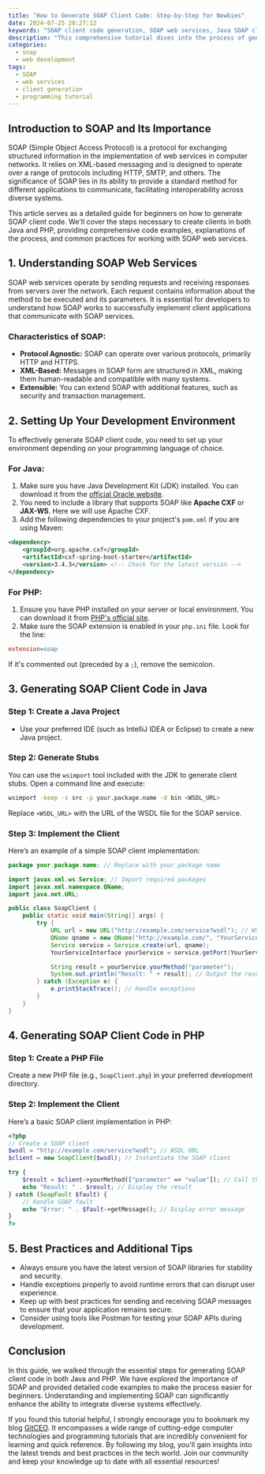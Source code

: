 ```yaml
---
title: "How to Generate SOAP Client Code: Step-by-Step for Newbies"
date: 2024-07-25 20:27:12
keywords: "SOAP client code generation, SOAP web services, Java SOAP client, PHP SOAP client, SOAP API tutorial"
description: "This comprehensive tutorial dives into the process of generating SOAP client code step-by-step for beginners. We will explore what SOAP is, why it's essential for building web services, and how to generate a client code in different programming languages such as Java and PHP. We will provide detailed code examples, including necessary dependencies and configurations, to help you understand the intricacies of SOAP communication. Whether you're looking to integrate with third-party services or build your own APIs, this guide sets you up for success. Finally, we'll summarize the best practices and tips you need to effectively utilize SOAP web services."
categories:
  - soap
  - web development
tags:
  - SOAP
  - web services
  - client generation
  - programming tutorial
---
```


## Introduction to SOAP and Its Importance

SOAP (Simple Object Access Protocol) is a protocol for exchanging structured information in the implementation of web services in computer networks. It relies on XML-based messaging and is designed to operate over a range of protocols including HTTP, SMTP, and others. The significance of SOAP lies in its ability to provide a standard method for different applications to communicate, facilitating interoperability across diverse systems.

This article serves as a detailed guide for beginners on how to generate SOAP client code. We'll cover the steps necessary to create clients in both Java and PHP, providing comprehensive code examples, explanations of the process, and common practices for working with SOAP web services.

<!-- more -->

## 1. Understanding SOAP Web Services

SOAP web services operate by sending requests and receiving responses from servers over the network. Each request contains information about the method to be executed and its parameters. It is essential for developers to understand how SOAP works to successfully implement client applications that communicate with SOAP services.

### Characteristics of SOAP:
- **Protocol Agnostic:** SOAP can operate over various protocols, primarily HTTP and HTTPS.
- **XML-Based:** Messages in SOAP form are structured in XML, making them human-readable and compatible with many systems.
- **Extensible:** You can extend SOAP with additional features, such as security and transaction management.

## 2. Setting Up Your Development Environment

To effectively generate SOAP client code, you need to set up your environment depending on your programming language of choice.

### For Java:
1. Make sure you have Java Development Kit (JDK) installed. You can download it from the [official Oracle website](https://www.oracle.com/java/technologies/javase-jdk11-downloads.html).
2. You need to include a library that supports SOAP like **Apache CXF** or **JAX-WS**. Here we will use Apache CXF.
3. Add the following dependencies to your project's `pom.xml` if you are using Maven:

```xml
<dependency>
    <groupId>org.apache.cxf</groupId>
    <artifactId>cxf-spring-boot-starter</artifactId>
    <version>3.4.3</version> <!-- Check for the latest version -->
</dependency>
```

### For PHP:
1. Ensure you have PHP installed on your server or local environment. You can download it from [PHP's official site](https://www.php.net/downloads).
2. Make sure the SOAP extension is enabled in your `php.ini` file. Look for the line:

```ini
extension=soap
```
If it's commented out (preceded by a `;`), remove the semicolon.

## 3. Generating SOAP Client Code in Java

### Step 1: Create a Java Project
- Use your preferred IDE (such as IntelliJ IDEA or Eclipse) to create a new Java project.

### Step 2: Generate Stubs
You can use the `wsimport` tool included with the JDK to generate client stubs. Open a command line and execute:

```bash
wsimport -keep -s src -p your.package.name -d bin <WSDL_URL>
```
Replace `<WSDL_URL>` with the URL of the WSDL file for the SOAP service.

### Step 3: Implement the Client

Here’s an example of a simple SOAP client implementation:

```java
package your.package.name; // Replace with your package name

import javax.xml.ws.Service; // Import required packages
import javax.xml.namespace.QName;
import java.net.URL;

public class SoapClient {
    public static void main(String[] args) {
        try {
            URL url = new URL("http://example.com/service?wsdl"); // WSDL URL
            QName qname = new QName("http://example.com/", "YourServiceName"); // Service name from WSDL
            Service service = Service.create(url, qname);
            YourServiceInterface yourService = service.getPort(YourServiceInterface.class); // Get service interface

            String result = yourService.yourMethod("parameter");
            System.out.println("Result: " + result); // Output the result
        } catch (Exception e) {
            e.printStackTrace(); // Handle exceptions
        }
    }
}
```

## 4. Generating SOAP Client Code in PHP

### Step 1: Create a PHP File

Create a new PHP file (e.g., `SoapClient.php`) in your preferred development directory.

### Step 2: Implement the Client

Here’s a basic SOAP client implementation in PHP:

```php
<?php
// Create a SOAP client
$wsdl = "http://example.com/service?wsdl"; // WSDL URL
$client = new SoapClient($wsdl); // Instantiate the SOAP client

try {
    $result = $client->yourMethod(["parameter" => "value"]); // Call the service method
    echo "Result: " . $result; // Display the result
} catch (SoapFault $fault) {
    // Handle SOAP fault
    echo "Error: " . $fault->getMessage(); // Display error message
}
?>
```

## 5. Best Practices and Additional Tips

- Always ensure you have the latest version of SOAP libraries for stability and security.
- Handle exceptions properly to avoid runtime errors that can disrupt user experience.
- Keep up with best practices for sending and receiving SOAP messages to ensure that your application remains secure.
- Consider using tools like Postman for testing your SOAP APIs during development.

## Conclusion

In this guide, we walked through the essential steps for generating SOAP client code in both Java and PHP. We have explored the importance of SOAP and provided detailed code examples to make the process easier for beginners. Understanding and implementing SOAP can significantly enhance the ability to integrate diverse systems effectively.

If you found this tutorial helpful, I strongly encourage you to bookmark my blog [GitCEO](https://gitceo.com). It encompasses a wide range of cutting-edge computer technologies and programming tutorials that are incredibly convenient for learning and quick reference. By following my blog, you'll gain insights into the latest trends and best practices in the tech world. Join our community and keep your knowledge up to date with all essential resources!